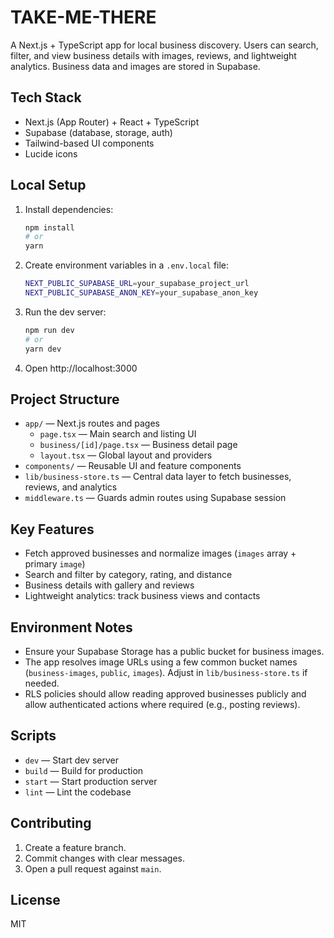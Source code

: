 # TAKE-ME-THERE

A Next.js + TypeScript app for local business discovery. Users can search, filter, and view business details with images, reviews, and lightweight analytics. Business data and images are stored in Supabase.

## Tech Stack
- Next.js (App Router) + React + TypeScript
- Supabase (database, storage, auth)
- Tailwind-based UI components
- Lucide icons

## Local Setup
1. Install dependencies:
   ```bash
   npm install
   # or
   yarn
   ```

2. Create environment variables in a `.env.local` file:
   ```bash
   NEXT_PUBLIC_SUPABASE_URL=your_supabase_project_url
   NEXT_PUBLIC_SUPABASE_ANON_KEY=your_supabase_anon_key
   ```

3. Run the dev server:
   ```bash
   npm run dev
   # or
   yarn dev
   ```

4. Open http://localhost:3000

## Project Structure
- `app/` — Next.js routes and pages
  - `page.tsx` — Main search and listing UI
  - `business/[id]/page.tsx` — Business detail page
  - `layout.tsx` — Global layout and providers
- `components/` — Reusable UI and feature components
- `lib/business-store.ts` — Central data layer to fetch businesses, reviews, and analytics
- `middleware.ts` — Guards admin routes using Supabase session

## Key Features
- Fetch approved businesses and normalize images (`images` array + primary `image`)
- Search and filter by category, rating, and distance
- Business details with gallery and reviews
- Lightweight analytics: track business views and contacts

## Environment Notes
- Ensure your Supabase Storage has a public bucket for business images.
- The app resolves image URLs using a few common bucket names (`business-images`, `public`, `images`). Adjust in `lib/business-store.ts` if needed.
- RLS policies should allow reading approved businesses publicly and allow authenticated actions where required (e.g., posting reviews).

## Scripts
- `dev` — Start dev server
- `build` — Build for production
- `start` — Start production server
- `lint` — Lint the codebase

## Contributing
1. Create a feature branch.
2. Commit changes with clear messages.
3. Open a pull request against `main`.

## License
MIT

